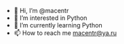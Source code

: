 - 👋 Hi, I’m @macentr
- 👀 I’m interested in Python
- 🌱 I’m currently learning Python
- 📫 How to reach me macentr@ya.ru

<!---
macentr/macentr is a ✨ special ✨ repository because its `README.md` (this file) appears on your GitHub profile.
You can click the Preview link to take a look at your changes.
--->
